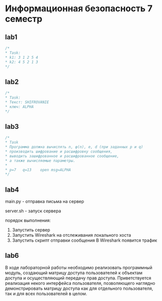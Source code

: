 # Информационная безопасность 7 семестр

## lab1 

```kotlin 
/*
* Task:
* k1: 3 1 2 5 4
* k2: 4 5 2 1 3
*/
```

## lab2 

```kotlin 
/* 
* Task:
* Текст: SHIFROVANIE
* ключ: ALPHA
*/
```

## lab3 

```kotlin 
/*
* Task
* Программа должна вычислять n, φ(n), e, d (при заданных p и q)
* производить шифрование и расшифровку сообщения,
* выводить зашифрованное и расшифрованное сообщение,
* а также вычисляемые параметры.
*
* p=7	q=13	open msg=ALPHA
*/
```

## lab4 

main.py - отправка письма на сервер

server.sh - запуск сервера

порядок выполнения:
1. Запустить сервер
2. Запустить Wireshark на отслеживания локального хоста 
3. Запустить скрипт отправки сообщения
В Wireshark появится трафик

## lab6 

В ходе лабораторной работы необходимо реализовать программный модуль, создающий матрицу доступа пользователей к объектам доступа и осуществляющий передачу прав доступа.
Приветствуется реализация некого интерфейса пользователя, позволяющего наглядно демонстрировать матрицу доступа как для отдельного пользователя, так и для всех пользователей в целом.
